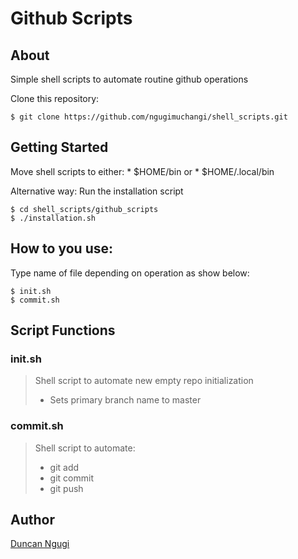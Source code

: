 # Github Scripts
## About
Simple shell scripts to automate routine github operations

Clone this repository:

	$ git clone https://github.com/ngugimuchangi/shell_scripts.git

## Getting Started
Move shell scripts to either:
	* $HOME/bin or
	* $HOME/.local/bin

Alternative way: Run the installation script

	$ cd shell_scripts/github_scripts
	$ ./installation.sh

## How to you use:
Type name of file depending on operation as show below:

	$ init.sh
	$ commit.sh

## Script Functions
### init.sh
> Shell script to automate new empty repo initialization
> * Sets primary branch name to master

### commit.sh
> Shell script to automate:
> * git add
> * git commit
> * git push

## Author
[Duncan Ngugi](https://github.com/ngugimuchangi)
